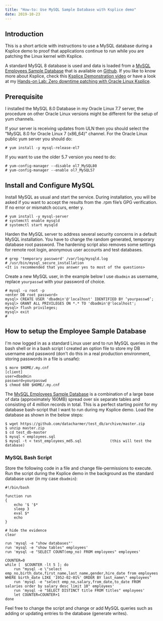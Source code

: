 ```yaml
---
title: "How-to: Use MySQL Sample Database with Ksplice demo"
date: 2019-10-23
---
```

## Introduction
This is a short article with instructions to use a MySQL database during a Ksplice demo to proof that applications continue to run while you are patching the Linux kernel with Ksplice.

A standard MySQL 8 database is used and data is loaded from a [MySQL Employees Sample Database](https://dev.mysql.com/doc/employee/en/) that is available on [Github](https://github.com/datacharmer/test_db). If you like to know more about Ksplice, check this [Ksplice Demonstration video](https://youtu.be/H9Ga_ndoOwA) or have a look at my [Hands-on Lab: Zero downtime patching with Oracle Linux Ksplice](https://jromers.github.io/article/2019/05/handson-lab-ksplice-offline/).

## Prerequisite
I installed the MySQL 8.0 Database in my Oracle Linux 7.7 server, the procedure on other Oracle Linux versions might be different for the setup of yum channels.

If your server is receiving updates from ULN then you should select the "MySQL 8.0 for Oracle Linux 7 (x86_64)" channel. For the Oracle Linux public yum server you should do:
```
# yum install -y mysql-release-el7
```
If you want to use the older 5.7 version you need to do:
```
# yum-config-manager --disable ol7_MySQL80
# yum-config-manager --enable ol7_MySQL57
```

## Install and Configure MySQL
Install MySQL as usual and start the service. During installation, you will be asked if you want to accept the results from the .rpm file’s GPG verification. If no error or mismatch occurs, enter y.
```
# yum install -y mysql-server
# systemctl enable mysqld
# systemctl start mysqld
```
Harden the MySQL server to address several security concerns in a default MySQL installation. You have to change the random generated, temporary database root password. The hardening script also removes some settings for remote root login, anonymous user accounts and test databases.
```
# grep 'temporary password' /var/log/mysqld.log
# /usr/bin/mysql_secure_installation
<It is recommended that you answer yes to most of the questions>
```

Create a new MySQL user, in the example below I use `dbadmin` as username, replace `yourpasswd` with your password of choice.
```
# mysql -u root -p
<enter DB root password>
mysql> CREATE USER 'dbadmin'@'localhost' IDENTIFIED BY ‘yourpasswd’;
mysql> GRANT ALL PRIVILEGES ON *.* TO 'dbadmin'@'localhost';
mysql> flush privileges;
mysql> exit
#
```

## How to setup the Employee Sample Database

I'm now logged in as a standard Linux user and to run MySQL queries in the bash shell or in a bash script I created an option file to store my DB username and password (don't do this in a real production environment, storing passwords in a file is unsafe):
```
$ more $HOME/.my.cnf
[client]
user=dbadmin
password=yourpasswd
$ chmod 600 $HOME/.my.cnf
```

The [MySQL Employees Sample Database](https://dev.mysql.com/doc/employee/en/) is a combination of a large base of data (approximately 160MB) spread over six separate tables and consisting of 4 million records in total. This is a perfect starting point for my database bash-script that I want to run during my Ksplice demo. Load the database as shown in the below steps:
```
$ wget https://github.com/datacharmer/test_db/archive/master.zip
$ unzip master.zip
$ cd test_db-master
$ mysql < employees.sql
$ mysql -t < test_employees_md5.sql             (this will test the database)
```

### MySQL Bash Script 

Store the following code in a file and change file-permissions to execute. Run the script during the Ksplice demo in the background as the standard database user (in my case `dbadmin`):
```
#!/bin/bash

function run
{
    echo '$ '$*
    sleep 3
    eval $*
    echo
}

# hide the evidence
clear

run 'mysql -e "show databases"'
run 'mysql -e "show tables" employees'
run 'mysql -e "SELECT COUNT(emp_no) FROM employees" employees'

COUNTER=0
while [  $COUNTER -lt 5 ]; do
    run "mysql -e \"select emp_no,birth_date,first_name,last_name,gender,hire_date from employees WHERE birth_date LIKE '1952-02-01%' ORDER BY last_name\" employees"
    run 'mysql -e "select emp_no,salary,from_date,to_date FROM salaries order by salary desc limit 10" employees'
    run 'mysql -e "SELECT DISTINCT title FROM titles" employees'
    let COUNTER=COUNTER+1
done
```
Feel free to change the script and change or add MySQL queries such as adding or updating entries to the database (generate writes).
